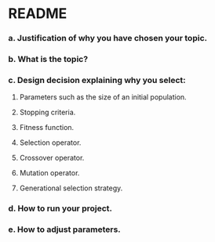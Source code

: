 # README
### a. Justification of why you have chosen your topic.

### b. What is the topic?

### c. Design decision explaining why you select:

  1. Parameters such as the size of an initial population.

  2. Stopping criteria.

  3. Fitness function.

  4. Selection operator.

  5. Crossover operator.

  6. Mutation operator.

  7. Generational selection strategy.

### d. How to run your project.

### e. How to adjust parameters.
